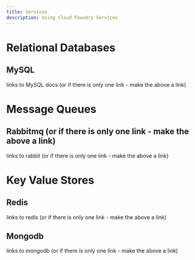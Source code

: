 ```yaml
---
title: Services
description: Using Cloud Foundry Services
---
```


# Relational Databases

## MySQL

links to MySQL docs (or if there is only one link - make the above a link)

# Message Queues

## Rabbitmq (or if there is only one link - make the above a link)

links to rabbit (or if there is only one link - make the above a link)

# Key Value Stores 

## Redis 

links to redis (or if there is only one link - make the above a link)

## Mongodb

links to mongodb (or if there is only one link - make the above a link)
